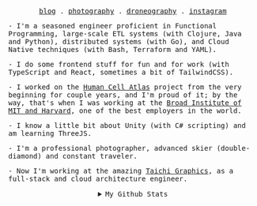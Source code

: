 <!-- <img src="https://raw.githubusercontent.com/rexwangcc/rexwangcc/master/myself.png" alt="Rex!" width="450" height="250" align="right">

# Hi, I'm Rex 👋

I'm a software engineer at [Broad Institute of MIT and Harvard](https://www.broadinstitute.org/). I'm passionate about contributing to open source projects that help us foster scientific researches and build a better world. Learn more about me at my [blog](https://rexwang.cc)

<br>
<br>

<a href="https://github.com/rexwangcc">
  <img align="top" src="https://rexwangcc-github-readme-stats.vercel.app/api/top-langs/?username=rexwangcc&hide=Jupyter%20Notebook&langs_count=6&layout=compact&custom_title=My%20Personal%20Most%20Used%20Languages&theme=ayu-mirage&card_width=445" />
</a>
<a href="https://github.com/rexwangcc">
  <img align="top" src="https://rexwangcc-github-readme-stats.vercel.app/api/wakatime?username=@rexwangcc&theme=ayu-mirage&layout=compact&langs_count=8&custom_title=My%20Weekly%20Development%20Stats" />
</a> -->

<p align="center">
  <samp>
    <a href="https://rexwang.cc/about/">blog</a> .
    <a href="https://www.shutterstock.com/g/Rex+Wang?rid=281365508">photography</a> .
    <a href="https://www.skypixel.com/users/djiuser-mmm7dgzyqbbk">droneography</a> .
    <a href="https://www.instagram.com/iceswordw/">instagram</a>
  </samp>
</p>

<samp>
<p>
- I'm a seasoned engineer proficient in Functional Programming, large-scale ETL systems (with Clojure, Java and Python), distributed systems (with Go), and Cloud Native techniques (with Bash, Terraform and YAML).
</p>

<p>
- I do some frontend stuff for fun and for work (with TypeScript and React, sometimes a bit of TailwindCSS).
</p>

<p>
- I worked on the <a href="https://www.humancellatlas.org">Human Cell Atlas</a> project from the very beginning for couple years, and I'm proud of it; by the way, that's when I was working at the <a href="https://www.broadinstitute.org/">Broad Institute of MIT and Harvard</a>, one of the best employers in the world.
</p>

<p>
- I know a little bit about Unity (with C# scripting) and am learning ThreeJS.
</p>

<p>
- I'm a professional photographer, advanced skier (double-diamond) and constant traveler.
</p>

<p>
- Now I'm working at the amazing <a href="https://taichi.graphics/">Taichi Graphics</a>, as a full-stack and cloud architecture engineer.
</p>

</samp>

<p align="center">

<details align="center">

<br />

<img align="center" src="https://komarev.com/ghpvc/?username=rexwangcc&label=PROFILE+VIEWS&style=for-the-badge&color=000000"></img>

<br />

  <summary>
    <samp>My Github Stats</samp>
  </summary>

<!--   [![GitHub Streak](https://github-readme-streak-stats.herokuapp.com?user=rexwangcc&theme=dracula&hide_border=true&border_radius=2&date_format=M%20j%5B%2C%20Y%5D)](https://git.io/streak-stats)
 -->

<a href="https://github.com/rexwangcc">
  <img align="top" src="https://rexwangcc-github-readme-stats.vercel.app/api/top-langs/?username=rexwangcc&hide=Jupyter%20Notebook&langs_count=6&layout=compact&custom_title=My%20Personal%20Most%20Used%20Languages&theme=ayu-mirage&card_width=445" />
</a>
</details>
</p>

